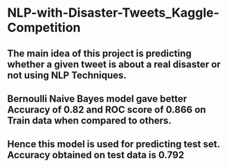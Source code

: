 # NLP-with-Disaster-Tweets_Kaggle-Competition
## The main idea of this project is predicting whether a given tweet is about a real disaster or not using NLP Techniques.
## Bernoulli Naive Bayes model gave better Accuracy of 0.82 and ROC score of 0.866 on Train data when compared to others.
## Hence this model is used for predicting test set. Accuracy obtained on test data is 0.792
